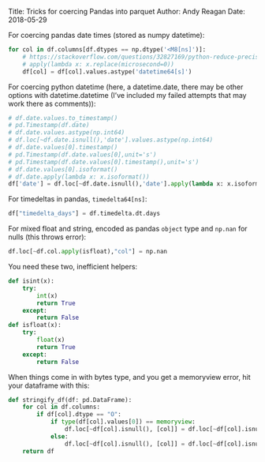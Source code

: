 Title: Tricks for coercing Pandas into parquet
Author: Andy Reagan
Date: 2018-05-29

For coercing pandas date times (stored as numpy datetime):

```python
for col in df.columns[df.dtypes == np.dtype('<M8[ns]')]:
    # https://stackoverflow.com/questions/32827169/python-reduce-precision-pandas-timestamp-dataframe
    # apply(lambda x: x.replace(microsecond=0))
    df[col] = df[col].values.astype('datetime64[s]')
```

For coercing python datetime (here, a datetime.date, there may be other options with datetime.datetime (I’ve included my failed attempts that may work there as comments)):

```python
# df.date.values.to_timestamp()
# pd.Timestamp(df.date)
# df.date.values.astype(np.int64)
# df.loc[~df.date.isnull(),'date'].values.astype(np.int64)
# df.date.values[0].timestamp()
# pd.Timestamp(df.date.values[0],unit='s')
# pd.Timestamp(df.date.values[0].timestamp(),unit='s')
# df.date.values[0].isoformat()
# df.date.apply(lambda x: x.isoformat())
df['date'] = df.loc[~df.date.isnull(),'date'].apply(lambda x: x.isoformat())
```

For timedeltas in pandas, `timedelta64[ns]`:

```python
df["timedelta_days"] = df.timedelta.dt.days
```

For mixed float and string, encoded as pandas `object` type and `np.nan` for nulls (this throws error):

```python
df.loc[~df.col.apply(isfloat),"col"] = np.nan
```

You need these two, inefficient helpers:

```python
def isint(x):
    try:
        int(x)
        return True
    except:
        return False
def isfloat(x):
    try:
        float(x)
        return True
    except:
        return False
```

When things come in with bytes type, and you get a memoryview error, hit your dataframe with this:

```python
def stringify_df(df: pd.DataFrame):
    for col in df.columns:
        if df[col].dtype == "O":
            if type(df[col].values[0]) == memoryview:
                df.loc[~df[col].isnull(), [col]] = df.loc[~df[col].isnull(),:].apply(lambda x: x[col].tobytes().decode("ascii", "ignore"), axis=1)
            else:
                df.loc[~df[col].isnull(), [col]] = df.loc[~df[col].isnull(),:].apply(lambda x: x[col].encode("ascii", "ignore").decode("ascii", "ignore"), axis=1)
    return df
```
